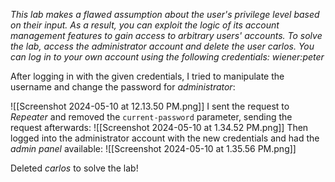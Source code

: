 *This lab makes a flawed assumption about the user's privilege level based on their input. As a result, you can exploit the logic of its account management features to gain access to arbitrary users' accounts. To solve the lab, access the administrator account and delete the user carlos.
You can log in to your own account using the following credentials: wiener:peter*

After logging in with the given credentials, I tried to manipulate the username and change the password for *administrator*:

![[Screenshot 2024-05-10 at 12.13.50 PM.png]]
I sent the request to *Repeater* and removed the `current-password` parameter, sending the request afterwards:
![[Screenshot 2024-05-10 at 1.34.52 PM.png]]
Then logged into the administrator account with the new credentials and had the *admin panel* available:
![[Screenshot 2024-05-10 at 1.35.56 PM.png]]

Deleted *carlos* to solve the lab!